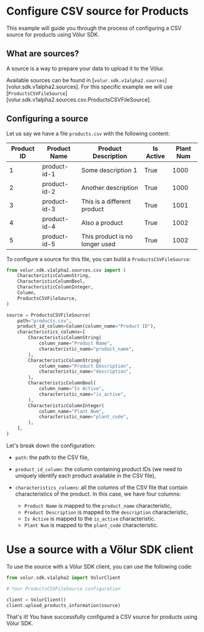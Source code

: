 # Configure CSV source for Products

This example will guide you through the process of configuring a CSV source for products using Völur SDK.

## What are sources?

A source is a way to prepare your data to upload it to the Völur.

Available sources can be found in
[`volur.sdk.v1alpha2.sources`][volur.sdk.v1alpha2.sources]. For this specific
example we will use
[`ProductsCSVFileSource`][volur.sdk.v1alpha2.sources.csv.ProductsCSVFileSource].

## Configuring a source

Let us say we have a file `products.csv` with the following content:

| Product ID  | Product Name  | Product Description            | Is Active | Plant Num  |
|-------------|---------------|--------------------------------|-----------|------------|
| 1           | product-id-1  | Some description 1             | True      | 1000       |
| 2           | product-id-2  | Another description            | True      | 1000       |
| 3           | product-id-3  | This is a different product    | True      | 1001       |
| 4           | product-id-4  | Also a product                 | True      | 1002       |
| 5           | product-id-5  | This product is no longer used | True      | 1002       |

To configure a source for this file, you can build a `ProductsCSVFileSource`:

```python linenums="1"
from volur.sdk.v1alpha2.sources.csv import (
    CharacteristicColumnString,
    CharacteristicColumnBool,
    CharacteristicColumnInteger,
    Column,
    ProductsCSVFileSource,
)

source = ProductsCSVFileSource(
    path="products.csv",
    product_id_column=Column(column_name="Product ID"),
    characteristics_columns=[
        CharacteristicColumnString(
            column_name="Product Name",
            characteristic_name="product_name",
        ),
        CharacteristicColumnString(
            column_name="Product Description",
            characteristic_name="description",
        ),
        CharacteristicColumnBool(
            column_name="Is Active",
            characteristic_name="is_active",
        ),
        CharacteristicColumnInteger(
            column_name="Plant Num",
            characteristic_name="plant_code",
        ),
    ],
)
```

Let's break down the configuration:

- `path`: the path to the CSV file,
- `product_id_column`: the column containing product IDs (we need to
   uniquely identify each product available in the CSV file),
- `characteristics_columns`: all the columns of the CSV file that contain
  characteristics of the product. In this case, we have four columns:

    - `Product Name` is mapped to the `product_name` characteristic,
    - `Product Description` is mapped to the `description` characteristic,
    - `Is Active` is mapped to the `is_active` characteristic.
    - `Plant Num` is mapped to the `plant_code` characteristic.

# Use a source with a Völur SDK client

To use the source with a Völur SDK client, you can use the following code:

```python linenums="1"
from volur.sdk.v1alpha2 import VolurClient

# Your ProductsCSVFileSource configuration

client = VolurClient()
client.upload_products_information(source)
```

That's it! You have successfully configured a CSV source for products using Völur SDK.
